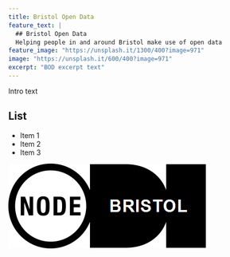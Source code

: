 ```yaml
---
title: Bristol Open Data
feature_text: |
  ## Bristol Open Data
  Helping people in and around Bristol make use of open data
feature_image: "https://unsplash.it/1300/400?image=971"
image: "https://unsplash.it/600/400?image=971"
excerpt: "BOD excerpt text"
---
```


Intro text

## List

- Item 1
- Item 2
- Item 3

![Node logo](/assets/images/BristolODINodeLarge.png)

